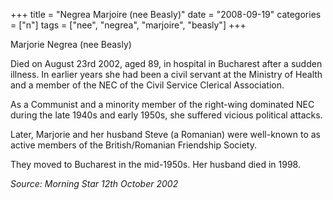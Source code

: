 +++
title = "Negrea Marjoire (nee Beasly)"
date = "2008-09-19"
categories = ["n"]
tags = ["nee", "negrea", "marjoire", "beasly"]
+++

Marjorie Negrea (nee Beasly)

Died on August 23rd 2002, aged 89, in hospital in Bucharest after a sudden illness. In earlier years she had been a civil servant at the Ministry of Health and a member of the NEC of the Civil Service Clerical Association.

As a Communist and a minority member of the right-wing dominated NEC during the late 1940s and early 1950s, she suffered vicious political attacks.

Later, Marjorie and her husband Steve (a Romanian) were well-known to as active members of the British/Romanian Friendship Society.

They moved to Bucharest in the mid-1950s. Her husband died in 1998.

_Source: Morning Star 12th October 2002_
